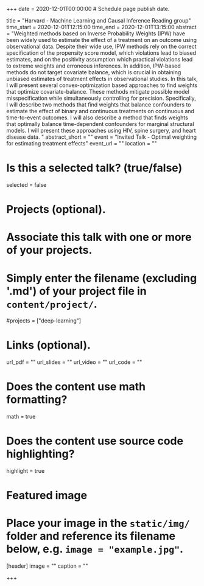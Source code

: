 +++
date = 2020-12-01T00:00:00  # Schedule page publish date.

title = "Harvard - Machine Learning and Causal Inference Reading group"
time_start = 2020-12-01T12:15:00
time_end = 2020-12-01T13:15:00
abstract = "Weighted methods based on Inverse Probability Weights (IPW) have been widely used to estimate the effect of a treatment on an outcome using observational data. Despite their wide use, IPW methods rely on the correct specification of the propensity score model, which violations lead to biased estimates, and on the positivity assumption which practical violations lead to extreme weights and erroneous inferences. In addition, IPW-based methods do not target covariate balance, which is crucial in obtaining unbiased estimates of treatment effects in observational studies.  In this talk, I will present several convex-optimization based approaches to find weights that optimize covariate-balance. These methods mitigate possible model misspecification while simultaneously controlling for precision. Specifically, I will describe two methods that find weights that balance confounders to estimate the effect of binary and continuous treatments on continuous and time-to-event outcomes. I will also describe a method that finds weights that optimally balance time-dependent confounders for marginal structural models. I will present these approaches using HIV, spine surgery, and heart disease data.  "
abstract_short = ""
event = "Invited Talk - Optimal weighting for estimating treatment effects"
event_url = ""
location = ""

# Is this a selected talk? (true/false)
selected = false

# Projects (optional).
#   Associate this talk with one or more of your projects.
#   Simply enter the filename (excluding '.md') of your project file in `content/project/`.
#projects = ["deep-learning"]

# Links (optional).
url_pdf = ""
url_slides = ""
url_video = ""
url_code = ""

# Does the content use math formatting?
math = true

# Does the content use source code highlighting?
highlight = true

# Featured image
# Place your image in the `static/img/` folder and reference its filename below, e.g. `image = "example.jpg"`.
[header]
image = ""
caption = ""

+++

